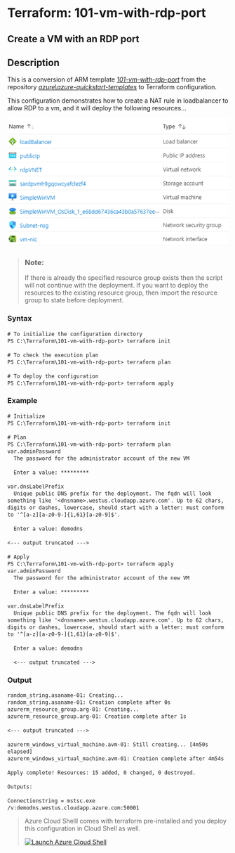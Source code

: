 # Terraform: 101-vm-with-rdp-port

## Create a VM with an RDP port

## Description
This is a conversion of ARM template *[101-vm-with-rdp-port](https://github.com/Azure/azure-quickstart-templates/tree/master/101-vm-with-rdp-port)* from the repository *[azure\azure-quickstart-templates](https://github.com/Azure/azure-quickstart-templates)* to Terraform configuration.

This configuration demonstrates how to create a NAT rule in loadbalancer to allow RDP to a vm, and it will deploy the following resources...

![output](resources.PNG)

> ### Note:
> If there is already the specified resource group exists then the script will not continue with the deployment. If you want to deploy the resources to the existing resource group, then import the resource group to state before deployment.

### Syntax
```
# To initialize the configuration directory
PS C:\Terraform\101-vm-with-rdp-port> terraform init 

# To check the execution plan
PS C:\Terraform\101-vm-with-rdp-port> terraform plan

# To deploy the configuration
PS C:\Terraform\101-vm-with-rdp-port> terraform apply
```  

### Example
```
# Initialize
PS C:\Terraform\101-vm-with-rdp-port> terraform init 

# Plan
PS C:\Terraform\101-vm-with-rdp-port> terraform plan
var.adminPassword
  The password for the administrator account of the new VM

  Enter a value: *********

var.dnsLabelPrefix
  Unique public DNS prefix for the deployment. The fqdn will look something like '<dnsname>.westus.cloudapp.azure.com'. Up to 62 chars, digits or dashes, lowercase, should start with a letter: must conform to '^[a-z][a-z0-9-]{1,61}[a-z0-9]$'.

  Enter a value: demodns

<--- output truncated --->

# Apply
PS C:\Terraform\101-vm-with-rdp-port> terraform apply
var.adminPassword
  The password for the administrator account of the new VM

  Enter a value: *********

var.dnsLabelPrefix
  Unique public DNS prefix for the deployment. The fqdn will look something like '<dnsname>.westus.cloudapp.azure.com'. Up to 62 chars, digits or dashes, lowercase, should start with a letter: must conform to '^[a-z][a-z0-9-]{1,61}[a-z0-9]$'.

  Enter a value: demodns 
  
  <--- output truncated --->
```

### Output
```
random_string.asaname-01: Creating...
random_string.asaname-01: Creation complete after 0s 
azurerm_resource_group.arg-01: Creating...
azurerm_resource_group.arg-01: Creation complete after 1s

<--- output truncated --->

azurerm_windows_virtual_machine.avm-01: Still creating... [4m50s elapsed]
azurerm_windows_virtual_machine.avm-01: Creation complete after 4m54s 

Apply complete! Resources: 15 added, 0 changed, 0 destroyed.

Outputs:

Connectionstring = mstsc.exe /v:demodns.westus.cloudapp.azure.com:50001
```

>Azure Cloud Shelll comes with terraform pre-installed and you deploy this configuration in Cloud Shell as well.
>
>[![](https://shell.azure.com/images/launchcloudshell.png "Launch Azure Cloud Shell")](https://shell.azure.com)
